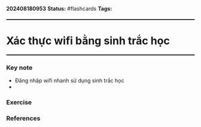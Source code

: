 **202408180953**
**Status:** #flashcards 
**Tags:** 
<hr style="border: none; height: 2px; background-color: #000000; margin: 20px 0;">

# Xác thực wifi bằng sinh trắc học
<hr style="border: none; height: 2px; background-color: #000000; margin: 20px 0;">

### Key note
- Đăng nhập wifi nhanh sử dụng sinh trắc học
- 
### Exercise


### References

